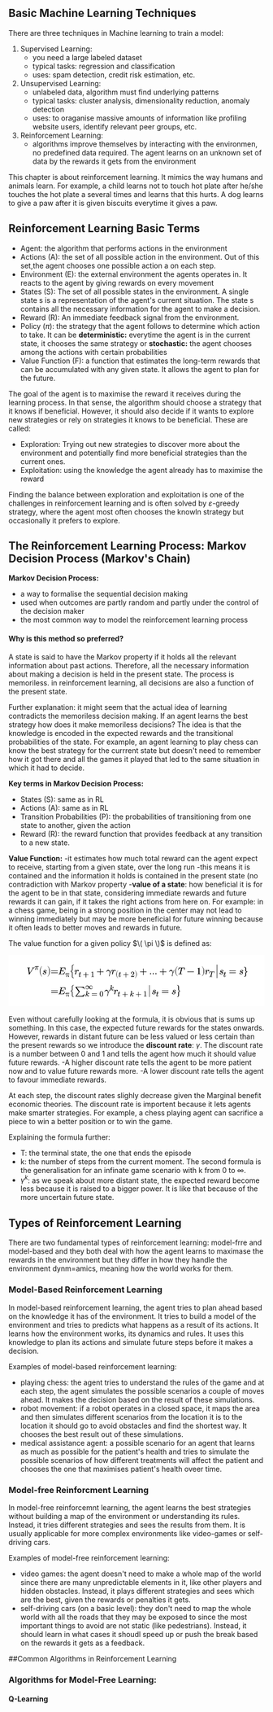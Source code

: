 ## Basic Machine Learning Techniques

There are three techniques in Machine learning to train a model: 
1. Supervised Learning:
   - you need a large labeled dataset
   - typical tasks: regression and classification
   - uses: spam detection, credit risk estimation, etc.  
2. Unsupervised Learning:
   - unlabeled data, algorithm must find underlying patterns
   - typical tasks: cluster analysis, dimensionality reduction, anomaly detection
   - uses: to oraganise massive amounts of information like profiling website users, identify relevant peer groups, etc. 
3. Reinforcement Learning:
   - algorithms improve themselves by interacting with the environmen, no predefined data required. The agent learns on an unknown set of data by the rewards it gets from the environment
  
This chapter is about reinforcement learning. It mimics the way humans and animals learn. For example, a child learns not to touch hot plate after he/she touches the hot plate a several times and learns that this hurts. A dog learns to give a paw after it is given biscuits everytime it gives a paw. 

## Reinforcement Learning Basic Terms
- Agent: the algorithm that performs actions in the environment
- Actions (A): the set of all possible action in the environment. Out of this set,the agent chooses one possible action a on each step.
- Environment (E): the external environment the agents operates in. It reacts to the agent by giving rewards on every movement
- States (S): The set of all possible states in the environment. A single state s is a representation of the agent's current situation. The state s contains all the necessary information for the agent to make a decision.
- Reward (R): An immediate feedback signal from the environment.
- Policy ($\pi$): the strategy that the agent follows to determine which action to take. It can be **deterministic:** everytime the agent is in the current state, it chooses the same strategy or **stochastic:** the agent chooses among the actions with certain probabilities
- Value Function (F): a function that estimates the long-term rewards that can be accumulated with any given state. It allows the agent to plan for the future.

The goal of the agent is to maximise the reward it receives during the learning process. In that sense, the algorithm should choose a strategy that it knows if beneficial. However, it should also decide if it wants to explore new strategies or rely on strategies it knows to be beneficial. These are called: 
- Exploration: Trying out new strategies to discover more about the environment and potentially find more beneficial  strategies than the current ones. 
- Exploitation: using the knowledge the agent already has to maximise the reward

Finding the balance between exploration and exploitation is one of the challenges in reinforcement learning and is often solved by $ε$-greedy strategy, where the agent most often chooses the knowln strategy but occasionally it prefers to explore. 

## The Reinforcement Learning Process: Markov Decision Process (Markov's Chain)
**Markov Decision Process:**
- a way to formalise the sequential decision making
- used when outcomes are partly random and partly under the control of the decision maker
- the most common way to model the reinforcement learning process

#### Why is this method so preferred?
A state is said to have the Markov property if it holds all the relevant information about past actions. Therefore, all the necessary information about making a decision is held in the present state. The process is memoriless. in reinforcement learning, all decisions are also a function of the present state.

Further explanation: it might seem that the actual idea of learning contradicts the memoriless decision making. If an agent learns the best strategy how does it make memoriless decisions? The idea is that the knowledge is encoded in the expected rewards and the transitional probabilities of the state. For example, an agent learning to play chess can know the best strategy for the currrent state but doesn't need to remember how it got there and all the games it played that led to the same situation in which it had to decide. 

**Key terms in Markov Decision Process:**
- States (S): same as in RL
- Actions (A): same as in RL
- Transition Probabilities (P): the probabilities of transitioning from one state to another, given the action
- Reward (R): the reward function that provides feedback at any transition to a new state.

**Value Function:** 
-it estimates how much total reward can the agent expect to receive, starting from a given state, over the long run 
-this means it is contained and the information it holds is contained in the present state (no contradiction with Markov property
-**value of a state**: how beneficial it is for the agent to be in that state, considering immediate rewards and future rewards it can gain, if it takes the right actions from here on. For example: in a chess game, being in a strong position in the center may not lead to winning immediately but may be more beneficial for future winning because it often leads to better moves and rewards in future. 

The value function for a given policy $\( \pi \)$ is defined as:

![Value Function Formula](https://github.com/galiakraicheva/machine_learning_tutorials/blob/main/Value%20Function%20RL%20(credit%20IUAS).png)

Even without carefully looking at the formula, it is obvious that is sums up something. In this case, the expected future rewards for the states onwards. However, rewards in distant future can be less valued or less certain than the present rewards so we introduce the **discount rate**: $\gamma$. The discount rate is a number between 0 and 1 and tells the agent how much it should value future rewards. 
-A higher discount rate tells the agent to be more patient now and to value future rewards more. 
-A lower discount rate tells the agent to favour immediate rewards. 

At each step, the discount rates slighly decrease given the Marginal benefit economic theories. The discount rate is importent because it lets agents make smarter strategies. For example, a chess playing agent can sacrifice a piece to win a better position or to win the game. 

Explaining the formula further: 
- T: the terminal state, the one that ends the episode
- k: the number of steps from the current moment. The second formula is the generalisation for an infinate game scenario with k from 0 to $\infty$.
- $\gamma^k$: as we speak about more distant state, the expected reward become less because it is raised to a bigger power. It is like that because of the more uncertain future state.

## Types of Reinforcement Learning
There are two fundamental types of reinforcement learning: model-frre and model-based and they both deal with how the agent learns to maximase the rewards in the environment but they differ in how they handle the environment dynm=amics, meaning how the world works for them. 

### Model-Based Reinforcement Learning
In model-based reinforcement learning, the agent tries to plan ahead based on the knowledge it has of the environment. It tries to build a model of the environment and tries to predicts what happens as a result of its actions. It learns how the environment works, its dynamics and rules. It uses this knowledge to plan its actions and simulate future steps before it makes a decision. 

Examples of model-based reinforcement learning: 
- playing chess: the agent tries to understand the rules of the game and at each step, the agent simulates the possible scenarios a couple of moves ahead. It makes the decision based on the result of these simulations. 
- robot movement: if a robot operates in a closed space, it maps the area and then simulates different scenarios from the location it is to the location it should go to avoid obstacles and find the shortest way. It chooses the best result out of these simulations.
- medical assistance agent: a possible scenario for an agent that learns as much as possible for the patient's health and tries to simulate the possible scenarios of how different treatments will affect the patient and chooses the one that maximises patient's health oveer time.

### Model-free Reinforcment Learning
In model-free reinforcemnt learning, the agent learns the best strategies without building a map of the environment or understanding its rules. Instead, it tries different strategies and sees the results from them. It is usually applicable for more complex environments like video-games or self-driving cars. 

Examples of model-free reinforcement learning: 
- video games: the agent doesn't need to make a whole map of the world since there are many unpredictable elements in it, like other players and hidden obstacles. Instead, it plays different strategies and sees which are the best, given the rewards or penalties it gets.
- self-driving cars (on a basic level): they don't need to map the whole world with all the roads that they may be exposed to since the most important things to avoid are not static (like pedestrians). Instead, it should learn in what cases it shoudl speed up or push the break based on the rewards it gets as a feedback. 

##Common Algorithms in Reinforcement Learning

### Algorithms for Model-Free Learning: 
#### Q-Learning

